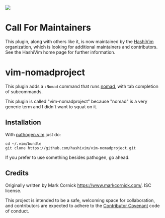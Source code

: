 [![](https://img.shields.io/badge/Supports%20Nomad%20Version-0.8.6-blue.svg)](https://github.com/hashicorp/nomad/blob/v0.8.6/CHANGELOG.md)

# Call For Maintainers

This plugin, along with others like it, is now maintained by the
[HashiVim](http://hashivim.github.io/) organization, which is looking for
additional maintainers and contributors. See the HashiVim home page for
further information.

# vim-nomadproject

This plugin adds a `:Nomad` command that runs [nomad](http://nomadproject.io),
with tab completion of subcommands.

This plugin is called "vim-nomadproject" because "nomad" is a very
generic term and I didn't want to squat on it.

## Installation

With [pathogen.vim](https://github.com/tpope/vim-pathogen) just do:

    cd ~/.vim/bundle
    git clone https://github.com/hashivim/vim-nomadproject.git

If you prefer to use something besides pathogen, go ahead.

## Credits

Originally written by Mark Cornick <https://www.markcornick.com/>. ISC license.

This project is intended to be a safe, welcoming space for collaboration, and
contributors are expected to adhere to the [Contributor
Covenant](http://contributor-covenant.org) code of conduct.
